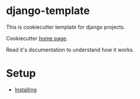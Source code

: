 # django-template

This is cookiecutter template for django projects.

Cookiecutter [home page](https://github.com/pydanny/cookiecutter-django).

Read it's documentation to understand how it works.

# Setup
* [Installing](docs/INSTALL.md)
